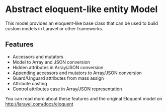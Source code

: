 Abstract eloquent-like entity Model
===========

This model provides an eloquent-like base class that can be used to build custom models in Laravel or other frameworks.

Features
--------

 - Accessors and mutators
 - Model to Array and JSON conversion
 - Hidden attributes in Array/JSON conversion
 - Appending accessors and mutators to Array/JSON conversion
 - Guard/Unguard attributes from mass assign
 - Attribute casting
 - Control attributes case in Array/JSON representation

You can read more about these features and the original Eloquent model on http://laravel.com/docs/eloquent